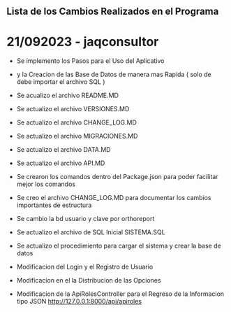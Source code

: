 
## Lista de los Cambios Realizados en el Programa

# 21/092023 - jaqconsultor
- Se implemento los Pasos para el Uso del Aplicativo 
- y la Creacion de las Base de Datos de manera mas Rapida ( solo de debe importar el archivo SQL )

- Se acualizo el archivo README.MD
- Se actualizo el archivo VERSIONES.MD
- Se actualizo el archivo CHANGE_LOG.MD
- Se actualizo el archivo MIGRACIONES.MD
- Se actualizo el archivo DATA.MD
- Se actualizo el archivo API.MD

- Se crearon los comandos dentro del Package.json para poder facilitar mejor los comandos
- Se creo el archivo CHANGE_LOG.MD para documentar los cambios importantes de estructura
- Se cambio la bd usuario y clave por orthoreport
- Se actualizo el archivo de SQL Inicial SISTEMA.SQL
- Se actualizo el procedimiento para cargar el sistema y crear la base de datos
- Modificacion del Login y el Registro de Usuario
- Modificacion en el la Distribucion de las Opciones
- Modificacion de la ApiRolesController para el Regreso de la Informacion tipo JSON
  http://127.0.0.1:8000/api/apiroles
  






